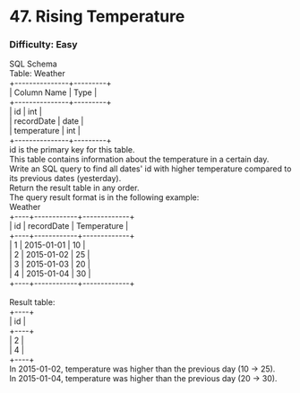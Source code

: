 # 47. Rising Temperature
### Difficulty: Easy
SQL Schema <br/> Table: Weather <br/> +---------------+---------+ <br/> | Column Name   | Type    | <br/> +---------------+---------+ <br/> | id            | int     | <br/> | recordDate    | date    | <br/> | temperature   | int     | <br/> +---------------+---------+ <br/> id is the primary key for this table. <br/> This table contains information about the temperature in a certain day. <br/>   Write an SQL query to find all dates' id with higher temperature compared to its previous dates (yesterday). <br/> Return the result table in any order. <br/> The query result format is in the following example: <br/> Weather <br/> +----+------------+-------------+ <br/> | id | recordDate | Temperature | <br/> +----+------------+-------------+ <br/> | 1  | 2015-01-01 | 10          | <br/> | 2  | 2015-01-02 | 25          | <br/> | 3  | 2015-01-03 | 20          | <br/> | 4  | 2015-01-04 | 30          | <br/> +----+------------+-------------+ <br/>  <br/> Result table: <br/> +----+ <br/> | id | <br/> +----+ <br/> | 2  | <br/> | 4  | <br/> +----+ <br/> In 2015-01-02, temperature was higher than the previous day (10 -> 25). <br/> In 2015-01-04, temperature was higher than the previous day (20 -> 30).